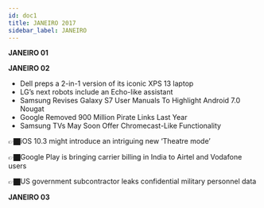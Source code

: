```yaml
---
id: doc1
title: JANEIRO 2017
sidebar_label: JANEIRO
---
```




**JANEIRO 01**

**JANEIRO 02**

- Dell preps a 2-in-1 version of its iconic XPS 13 laptop
- LG’s next robots include an Echo-like assistant
- Samsung Revises Galaxy S7 User Manuals To Highlight Android 7.0 Nougat
- Google Removed 900 Million Pirate Links Last Year
- Samsung TVs May Soon Offer Chromecast-Like Functionality

:point_right:🏿iOS 10.3 might introduce an intriguing new ‘Theatre mode’

:point_right:🏿Google Play is bringing carrier billing in India to Airtel and Vodafone users

:point_right:🏿US government subcontractor leaks confidential military personnel data

**JANEIRO 03**
